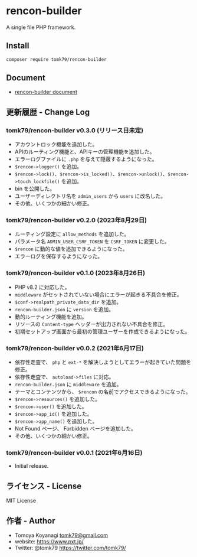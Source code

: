 # rencon-builder

A single file PHP framework.

## Install

```bash
composer require tomk79/rencon-builder
```


## Document

- [rencon-builder document](https://tomk79.github.io/rencon-builder/)


## 更新履歴 - Change Log

### tomk79/rencon-builder v0.3.0 (リリース日未定)

- アカウントロック機能を追加した。
- APIのルーティング機能と、APIキーの管理機能を追加した。
- エラーログファイルに `.php` を与えて隠蔽するようになった。
- `$rencon->logger()` を追加。
- `$rencon->lock()`、`$rencon->is_locked()`、`$rencon->unlock()`、`$rencon->touch_lockfile()` を追加。
- bin を公開した。
- ユーザーディレクトリ名を `admin_users` から `users` に改名した。
- その他、いくつかの細かい修正。

### tomk79/rencon-builder v0.2.0 (2023年8月29日)

- ルーティング設定に `allow_methods` を追加した。
- パラメータ名 `ADMIN_USER_CSRF_TOKEN` を `CSRF_TOKEN` に変更した。
- `$rencon` に動的な値を追加できるようになった。
- エラーログを保存するようになった。

### tomk79/rencon-builder v0.1.0 (2023年8月26日)

- PHP v8.2 に対応した。
- `middleware` がセットされていない場合にエラーが起きる不具合を修正。
- `$conf->realpath_private_data_dir` を追加。
- `rencon-builder.json` に `version` を追加。
- 動的ルーティング機能を追加。
- リソースの `Content-type` ヘッダーが出力されない不具合を修正。
- 初期セットアップ画面から最初の管理ユーザーを作成できるようになった。

### tomk79/rencon-builder v0.0.2 (2021年6月17日)

- 依存性走査で、 `php` と `ext-*` を解決しようとしてエラーが起きていた問題を修正。
- 依存性走査で、 `autoload->files` に対応。
- `rencon-builder.json` に `middleware` を追加。
- テーマとコンテンツから、 `$rencon` の名前でアクセスできるようになった。
- `$rencon->resources()` を追加した。
- `$rencon->user()` を追加した。
- `$rencon->app_id()` を追加した。
- `$rencon->app_name()` を追加した。
- Not Found ページ、 Forbidden ページを追加した。
- その他、いくつかの細かい修正。

### tomk79/rencon-builder v0.0.1 (2021年6月16日)

- Initial release.


## ライセンス - License

MIT License


## 作者 - Author

- Tomoya Koyanagi <tomk79@gmail.com>
- website: <https://www.pxt.jp/>
- Twitter: @tomk79 <https://twitter.com/tomk79/>
